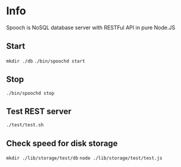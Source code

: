 
Info
========

Spooch is NoSQL database server with RESTFul API in pure Node.JS


## Start

`mkdir ./db`
`./bin/spoochd start`

## Stop

`./bin/spoochd stop`

## Test REST server

`./test/test.sh`

## Check speed for disk storage

`mkdir ./lib/storage/test/db`
`node ./lib/storage/test/test.js`

